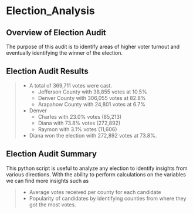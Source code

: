 # Election_Analysis

## Overview of Election Audit
The purpose of this audit is to identify areas of higher voter turnout and eventually identifying the winner of the election.

## Election Audit Results
> - A total of 369,711 votes were cast.
>   - Jefferson County with 38,855 votes at 10.5%
>   - Denver County with 306,055 votes at 82.8%
>   - Arapahow County with 24,801 votes at 6.7%
> - Denver
>   - Charles with 23.0% votes (85,213)
>   - Diana with 73.8% votes (272,892)
>   - Raymon with 3.1% votes (11,606)
> - Diana won the election with 272,892 votes at 73.8%. 

## Election Audit Summary
This python script is useful to analyze any election to identify insights from various directions. With the ability to perform calculations on the variables we can find more insights such as
> - Average votes received per county for each candidate
> - Popularity of candidates by identifying counties from where they got the most votes. 

